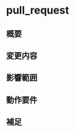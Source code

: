 <!-- あくまでテンプレートなので必ずしもすべての項目を埋めなくてよい -->
# pull_request

## 概要
<!-- 変更の目的 もしくは 関連する Issue 番号 -->

## 変更内容
<!-- ビューの変更がある場合はスクショによる比較などがあるとわかりやすい -->

## 影響範囲
<!-- この関数を変更したのでこの機能にも影響がある、など -->

## 動作要件
<!-- 動作に必要な 環境変数 / 依存関係 / DBの更新 など -->

## 補足
<!-- レビューをする際に見てほしい点、ローカル環境で試す際の注意点、など -->